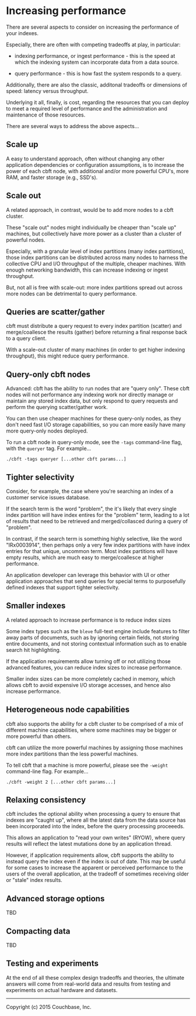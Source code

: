 # Increasing performance

There are several aspects to consider on increasing the performance of
your indexes.

Especially, there are often with competing tradeoffs at play, in
particular:

- indexing performance, or ingest performance - this is the speed at
  which the indexing system can incorporate data from a data source.

- query performance - this is how fast the system responds to a query.

Additionally, there are also the classic, additonal tradeoffs or
dimensions of speed: latency versus throughput.

Underlying it all, finally, is cost, regarding the resources that you
can deploy to meet a required level of performance and the
administration and maintenance of those resources.

There are several ways to address the above aspects...

## Scale up

A easy to understand approach, often without changing any other
application dependencies or configuration assumptions, is to increase
the power of each cbft node, with additional and/or more powerful
CPU's, more RAM, and faster storage (e.g., SSD's).

## Scale out

A related approach, in contrast, would be to add more nodes to a cbft
cluster.

These "scale out" nodes might individually be cheaper than "scale up"
machines, but collectively have more power as a cluster than a cluster
of powerful nodes.

Especially, with a granular level of index partitions (many index
partitions), those index partitions can be distributed across many
nodes to harness the collective CPU and I/O throughput of the
multiple, cheaper machines.  With enough networking bandwidth, this
can increase indexing or ingest throughput.

But, not all is free with scale-out: more index partitions spread out
across more nodes can be detrimental to query performance.

## Queries are scatter/gather

cbft must distribute a query request to every index partition
(scatter) and merge/coallesce the results (gather) before returning a
final response back to a query client.

With a scale-out cluster of many machines (in order to get higher
indexing throughput), this might reduce query performance.

## Query-only cbft nodes

Advanced: cbft has the ability to run nodes that are "query only".
These cbft nodes will not performance any indexing work nor directly
manage or maintain any stored index data, but only respond to query
requests and perform the querying scatter/gather work.

You can then use cheaper machines for these query-only nodes, as they
don't need fast I/O storage capabilities, so you can more easily have
many more query-only nodes deployed.

To run a cbft node in query-only mode, see the ```-tags```
command-line flag, with the ```queryer``` tag.  For example...

    ./cbft -tags queryer [...other cbft params...]

## Tighter selectivity

Consider, for example, the case where you're searching an index of a
customer service issues database.

If the search term is the word "problem", the it's likely that every
single index partition will have index entires for the "problem" term,
leading to a lot of results that need to be retrieved and
merged/collasced during a query of "problem".

In contrast, if the search term is something highly selective, like
the word "IRx0003914", then perhaps only a very few index partitions
with have index entries for that unique, uncommon term.  Most index
partitions will have empty results, which are much easy to
merge/coallesce at higher performance.

An application developer can leverage this behavior with UI or other
application approaches that send queries for special terms to
purposefully defined indexes that support tighter selectivity.

## Smaller indexes

A related approach to increase performance is to reduce index sizes

Some index types such as the ```bleve``` full-text engine include
features to filter away parts of documents, such as by ignoring
certain fields, not storing entire documents, and not storing
contextual information such as to enable search hit highlighting.

If the application requirements allow turning off or not utilizing
those advanced features, you can reduce index sizes to increase
performance.

Smaller index sizes can be more completely cached in memory, which
allows cbft to avoid expensive I/O storage accesses, and hence also
increase performance.

## Heterogeneous node capabilities

cbft also supports the ability for a cbft cluster to be comprised of a
mix of different machine capabilities, where some machines may be
bigger or more powerful than others.

cbft can utilize the more powerful machines by assigning those
machines more index partitions than the less powerful machines.

To tell cbft that a machine is more powerful, please see the
```-weight``` command-line flag.  For example...

    ./cbft -weight 2 [...other cbft params...]

## Relaxing consistency

cbft includes the optional ability when processing a query to ensure
that indexes are "caught up", where all the latest data from the data
source has been incorporated into the index, before the query
processing proceeeds.

This allows an application to "read your own writes" (RYOW), where
query results will reflect the latest mutations done by an application
thread.

However, if application requirements allow, cbft supports the ability
to instead query the index even if the index is out of date.  This may
be useful for some cases to increase the apparent or perceived
performance to the users of the overall application, at the tradeoff
of sometimes receiving older or "stale" index results.

## Advanced storage options

TBD

## Compacting data

TBD

## Testing and experiments

At the end of all these complex design tradeoffs and theories, the
ultimate answers will come from real-world data and results from
testing and experiments on actual hardware and datasets.

---

Copyright (c) 2015 Couchbase, Inc.
